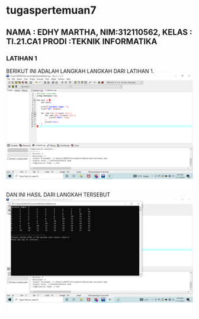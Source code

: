 # tugaspertemuan7
## NAMA : EDHY MARTHA, NIM:312110562, KELAS : TI.21.CA1 PRODI :TEKNIK INFORMATIKA
### LATIHAN 1
BERIKUT INI ADALAH LANGKAH LANGKAH DARI LATIHAN 1.
![gambar 1](sstugas7/sstugas71.png)
DAN INI HASIL DARI LANGKAH TERSEBUT
![gambar 1](sstugas7/sstugas72.png)
 